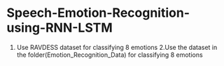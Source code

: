 # Speech-Emotion-Recognition-using-RNN-LSTM
1. Use RAVDESS dataset for classifying 8 emotions 
2.Use the dataset in the folder(Emotion_Recognition_Data) for classifying 8 emotions
